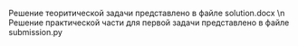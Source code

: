 Решение теоритической задачи представлено в файле solution.docx \n
Решение практической части для первой задачи представлено в файле submission.py
